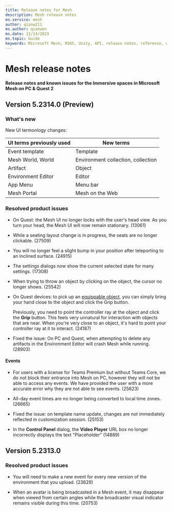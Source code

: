 ```yaml
---
title: Release notes for Mesh
description: Mesh release notes
ms.service: mesh
author: qianw211    
ms.author: qianwen
ms.date: 11/14/2023
ms.topic: Guide
keywords: Microsoft Mesh, M365, Unity, API, release notes, reference, documentation, features, performance
---
```


# Mesh release notes

**Release notes and known issues for the Immersive spaces in Microsoft Mesh on PC & Quest 2**

## Version 5.2314.0 (Preview)

### What's new

New UI termonlogy changes:

| UI terms previously used   | New terms  |
|---|---|
| Event template   | Template   |
| Mesh World, World   | Environment collection, collection  |
| Artifact   | Object  |
| Environment Editor | Editor |
| App Menu |  Menu bar |
| Mesh Portal | Mesh on the Web |

### Resolved product issues

* On Quest: the Mesh UI no longer locks with the user's head view. As you turn your head, the Mesh UI will now remain stationary. (13061)

* While a seating layout change is in progress, the seats are no longer clickable. (27509)

* You will no longer feel a slight bump in your position after teleporting to an inclined surface. (24915)

* The settings dialogs now show the current selected state for many settings. (17308)

* When trying to throw an object by clicking on the object, the cursor no longer shows. (25542)

* On Quest devices: to pick up an [equippable object](/mesh/develop/enhance-your-environment/avatar-and-object-interactions/interactables#equippable-objects), you can simply bring your hand close to the object and click the Grip button.  

    Previously, you need to point the controller ray at the object and click the **Grip** button. This feels very unnatural for interaction with objects that are near.  When you're very close to an object, it's hard to point your controller ray at it to interact. (24187)

* Fixed the issue: On PC and Quest, when attempting to delete any artifacts in the Environment Editor will crash Mesh while running. (28903)

#### Events

* For users with a license for Teams Premium but without Teams Core, we do not block their entrance into Mesh on PC, however they will not be able to access any events. We have provided the user with a more accurate error why they are not able to see events. (25623)

* All-day event times are no longer being converted to local time zones. (26665)

* Fixed the issue: on template name update, changes are not immediately reflected in customization session. (25153)

* In the **Control Panel** dialog, the **Video Player** URL box no longer incorrectly displays the text "Placeholder" (14889)

## Version 5.2313.0

### Resolved product issues

* You will need to make a new event for every new version of the environment that you upload. (23629)

* When an avatar is being broadcasted in a Mesh event, it may disappear when viewed from certain angles while the broadcaster visual indicator remains visible during this time. (20753)


